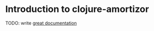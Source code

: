 # Introduction to clojure-amortizor

TODO: write [great documentation](http://jacobian.org/writing/what-to-write/)
